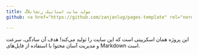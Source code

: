 ```yaml
---
title: مولد سایت استاتیک زنجانلاگ
github: <a href="https://github.com/zanjanlug/pages-template" rel="noreferrer noopener nofollow"></a>

---
```


این پروژه همان اسکریپتی است که این سایت را تولید می‌کند! هدف آن سادگی، سرعت و مدیریت آسان محتوا با استفاده از فایل‌های Markdown است.
